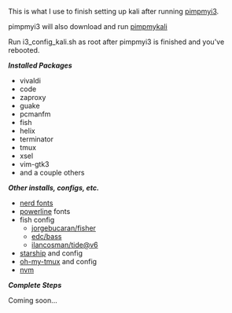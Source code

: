 This is what I use to finish setting up kali after running [pimpmyi3](https://github.com/Dewalt-arch/pimpmyi3).

pimpmyi3 will also download and run [pimpmykali](https://github.com/Dewalt-arch/pimpmykali)

Run i3_config_kali.sh as root after pimpmyi3 is finished and you've rebooted.

***Installed Packages***

- vivaldi
- code
- zaproxy
- guake 
- pcmanfm 
- fish
- helix
- terminator 
- tmux 
- xsel 
- vim-gtk3
- and a couple others

***Other installs, configs, etc.***

- [nerd fonts](https://github.com/ryanoasis/nerd-fonts)
- [powerline](https://github.com/powerline/fonts) fonts
- fish config
    - [jorgebucaran/fisher](https://github.com/jorgebucaran/fisher)
    - [edc/bass](https://github.com/edc/bass)
    - [ilancosman/tide@v6](https://github.com/IlanCosman/tide)
- [starship](https://starship.rs/) and config
- [oh-my-tmux](https://github.com/gpakosz/.tmux) and config
- [nvm](https://github.com/nvm-sh/nvm)

***Complete Steps***

Coming soon...
